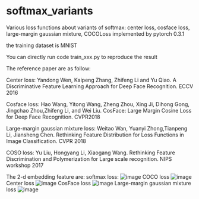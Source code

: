 # softmax_variants
Various loss functions about variants of softmax: center loss, cosface loss, large-margin gaussian mixture, COCOLoss
implemented by pytorch 0.3.1

the training dataset is MNIST

You can directly run code train_xxx.py to reproduce the result

The reference paper are as follow:

Center loss: Yandong Wen, Kaipeng Zhang, Zhifeng Li and Yu Qiao. A Discriminative Feature Learning Approach for Deep Face Recognition. ECCV 2016

Cosface loss: Hao Wang, Yitong Wang, Zheng Zhou, Xing Ji, Dihong Gong, Jingchao Zhou,Zhifeng Li, and Wei Liu. CosFace: Large Margin Cosine Loss for Deep Face Recognition. CVPR2018

Large-margin gaussian mixture loss: Weitao Wan, Yuanyi Zhong,Tianpeng Li, Jiansheng Chen. Rethinking Feature Distribution for Loss Functions in Image Classification. CVPR 2018

COSO loss: Yu Liu, Hongyang Li, Xiaogang Wang. Rethinking Feature Discrimination and Polymerization for Large scale recognition. NIPS workshop 2017

The 2-d embedding feature are:
softmax loss:
![image](https://github.com/YirongMao/softmax_variants/blob/master/images/softmax_loss_epoch%3D50.jpg)
COCO loss
![image]( https://github.com/YirongMao/softmax_variants/blob/master/images/coco_loss_epoch%3D50.jpg)
Center loss
![image](https://github.com/YirongMao/softmax_variants/blob/master/images/center_loss_epoch%3D50.jpg)
CosFace loss
![image](https://github.com/YirongMao/softmax_variants/blob/master/images/LMCL_loss_u_epoch%3D50.jpg)
Large-margin gaussian mixture loss
![image](https://github.com/YirongMao/softmax_variants/blob/master/images/LGM_loss_epoch%3D50.jpg)
 


